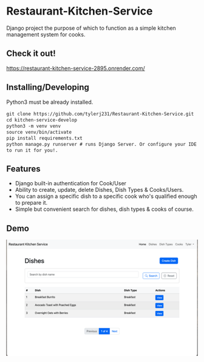 # Restaurant-Kitchen-Service

Django project the purpose of which to function as a simple kitchen management system for cooks.

## Check it out!

https://restaurant-kitchen-service-2895.onrender.com/

## Installing/Developing

Python3 must be already installed.

```shell
git clone https://github.com/tylerj231/Restaurant-Kitchen-Service.git
cd kitchen-service-develop
python3 -m venv venv
source venv/bin/activate
pip install requirements.txt
python manage.py runserver # runs Django Server. Or configure your IDE to run it for you!.
```

## Features

* Django built-in authentication for Cook/User
* Ability to create, update, delete Dishes, Dish Types & Cooks/Users.
* You can assign a specific dish to a specific cook who's qualified enough to prepare it.
* Simple but convenient search for dishes, dish types & cooks of course.

## Demo

![Website Interface - Dishes page](demo.png)